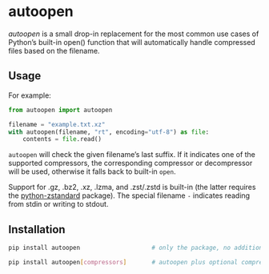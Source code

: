 # autoopen

_autoopen_ is a small drop-in replacement for the most common use cases of Python’s built-in open() function that will automatically handle compressed files based on the filename.

## Usage

For example:

```python
from autoopen import autoopen

filename = "example.txt.xz"
with autoopen(filename, "rt", encoding="utf-8") as file:
    contents = file.read()
```

`autoopen` will check the given filename’s last suffix. If it indicates one of the supported compressors, the corresponding compressor or decompressor will be used, otherwise it falls back to built-in `open`.

Support for .gz, .bz2, .xz, .lzma, and .zst/.zstd is built-in (the latter requires the [python-zstandard](https://pypi.org/project/zstandard/) package). The special filename `-` indicates reading from stdin or writing to stdout.

## Installation

```sh
pip install autoopen                    # only the package, no additional dependencies

pip install autoopen[compressors]       # autoopen plus optional compressors
```

